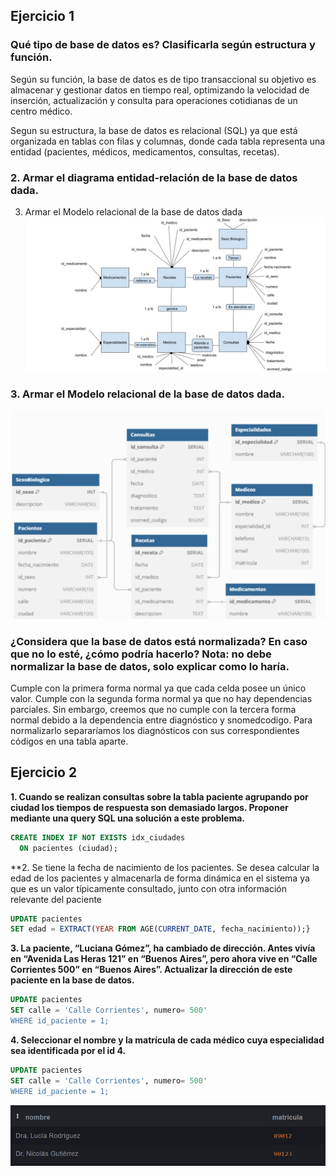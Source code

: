 ## Ejercicio 1

### Qué tipo de base de datos es? Clasificarla según estructura y función.

Según su función, la base de datos es de tipo transaccional su objetivo es almacenar y gestionar datos en tiempo real, optimizando la velocidad de inserción, actualización y consulta para operaciones cotidianas de un centro médico.

Segun su estructura, la base de datos es relacional (SQL) ya que está organizada en tablas con filas y columnas, donde cada tabla representa una entidad (pacientes, médicos, medicamentos, consultas, recetas).
### 2. Armar el diagrama entidad-relación de la base de datos dada.
3. Armar el Modelo relacional de la base de datos dada
![Diagrama Entidad-Relación](images/diagrama%20entidad%20-%20relacion.jpg)

### 3. Armar el Modelo relacional de la base de datos dada.
![Modelo Relacional](images/modelo%20relacional.jpg)

### ¿Considera que la base de datos está normalizada? En caso que no lo esté, ¿cómo podría hacerlo? Nota: no debe normalizar la base de datos, solo explicar como lo haría.

Cumple con la primera forma normal ya que cada celda posee un único valor. Cumple con la segunda forma normal ya que no hay dependencias parciales.
Sin embargo, creemos que no cumple con la tercera forma normal debido a la dependencia entre diagnóstico y snomedcodigo. Para normalizarlo separaríamos los diagnósticos con sus correspondientes códigos en una tabla aparte. 


## Ejercicio 2

**1. Cuando se realizan consultas sobre la tabla paciente agrupando por ciudad los tiempos de respuesta son demasiado largos. Proponer mediante una query SQL una solución a este problema.**

```sql
CREATE INDEX IF NOT EXISTS idx_ciudades 
  ON pacientes (ciudad);
```

**2. Se tiene la fecha de nacimiento de los pacientes. Se desea calcular la edad de los pacientes y almacenarla de forma dinámica en el sistema ya que es un valor típicamente consultado, junto con otra información relevante del paciente

```sql
UPDATE pacientes
SET edad = EXTRACT(YEAR FROM AGE(CURRENT_DATE, fecha_nacimiento));}

```

**3.  La paciente, “Luciana Gómez”, ha cambiado de dirección. Antes vivía en “Avenida Las Heras 121” en “Buenos Aires”, pero ahora vive en “Calle Corrientes 500” en “Buenos Aires”. Actualizar la dirección de este paciente en la base de datos.**

```sql
UPDATE pacientes 
SET calle = 'Calle Corrientes', numero= 500'
WHERE id_paciente = 1;

```

**4. Seleccionar el nombre y la matrícula de cada médico cuya especialidad sea identificada por el id 4.**

```sql
UPDATE pacientes 
SET calle = 'Calle Corrientes', numero= 500'
WHERE id_paciente = 1;
```

![Q4](images/q4.png)

